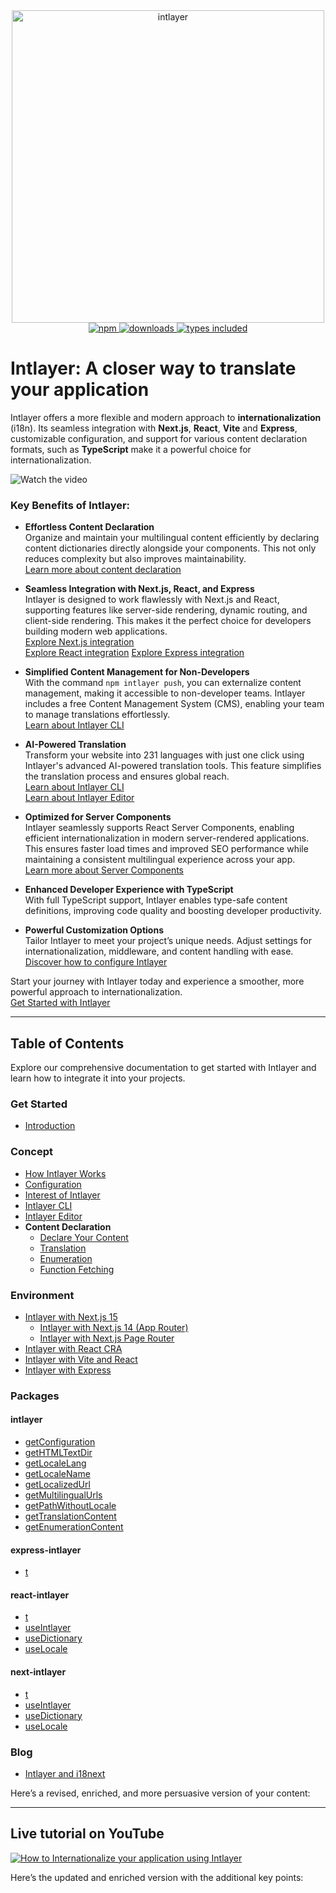 <div align="center">
  <a href="https://www.npmjs.com/package/intlayer">
    <img src="https://raw.githubusercontent.com/aymericzip/intlayer/572ae9c9acafb74307b81530c1931a8e98990aef/docs/assets/logo.png" width="500" alt="intlayer" />
  </a>
</div>

<div align="center">
  <a href="https://www.npmjs.com/package/intlayer">
    <img alt="npm" src="https://img.shields.io/npm/v/intlayer.svg?labelColor=49516F&color=8994BC" />
  </a>
  <a href="https://npmjs.org/package/intlayer">
    <img alt="downloads" src="https://badgen.net/npm/dm/intlayer?labelColor=49516F&color=8994BC" />
  </a>
  <a href="https://npmjs.org/package/intlayer">
    <img alt="types included" src="https://badgen.net/npm/types/intlayer?labelColor=49516F&color=8994BC" 
  />
  </a>
</div>

# Intlayer: A closer way to translate your application

Intlayer offers a more flexible and modern approach to **internationalization** (i18n). Its seamless integration with **Next.js**, **React**, **Vite** and **Express**, customizable configuration, and support for various content declaration formats, such as **TypeScript** make it a powerful choice for internationalization.

![Watch the video](https://github.com/aymericzip/intlayer/blob/main/docs/assets/demo_video.gif)

### Key Benefits of Intlayer:

- **Effortless Content Declaration**  
  Organize and maintain your multilingual content efficiently by declaring content dictionaries directly alongside your components. This not only reduces complexity but also improves maintainability.  
  [Learn more about content declaration](https://github.com/aymericzip/intlayer/blob/main/docs/en/content_declaration_declaration/get_started.md)

- **Seamless Integration with Next.js, React, and Express**  
  Intlayer is designed to work flawlessly with Next.js and React, supporting features like server-side rendering, dynamic routing, and client-side rendering. This makes it the perfect choice for developers building modern web applications.  
  [Explore Next.js integration](https://github.com/aymericzip/intlayer/blob/main/docs/en/intlayer_with_nextjs_15.md)  
  [Explore React integration](https://github.com/aymericzip/intlayer/blob/main/docs/en/intlayer_with_create_react_app.md)
  [Explore Express integration](https://github.com/aymericzip/intlayer/blob/main/docs/en/intlayer_with_express.md)

- **Simplified Content Management for Non-Developers**  
  With the command `npm intlayer push`, you can externalize content management, making it accessible to non-developer teams. Intlayer includes a free Content Management System (CMS), enabling your team to manage translations effortlessly.  
  [Learn about Intlayer CLI](https://github.com/aymericzip/intlayer/blob/main/docs/en/intlayer_cli.md)

- **AI-Powered Translation**  
  Transform your website into 231 languages with just one click using Intlayer's advanced AI-powered translation tools. This feature simplifies the translation process and ensures global reach.  
  [Learn about Intlayer CLI](https://github.com/aymericzip/intlayer/blob/main/docs/en/intlayer_cli.md)  
  [Learn about Intlayer Editor](https://github.com/aymericzip/intlayer/blob/main/docs/en/intlayer_editor.md)

- **Optimized for Server Components**  
  Intlayer seamlessly supports React Server Components, enabling efficient internationalization in modern server-rendered applications. This ensures faster load times and improved SEO performance while maintaining a consistent multilingual experience across your app.  
  [Learn more about Server Components](https://github.com/aymericzip/intlayer/blob/main/docs/en/intlayer_with_nextjs_15.md#step-7-utilize-content-in-your-code)

- **Enhanced Developer Experience with TypeScript**  
  With full TypeScript support, Intlayer enables type-safe content definitions, improving code quality and boosting developer productivity.

- **Powerful Customization Options**  
  Tailor Intlayer to meet your project’s unique needs. Adjust settings for internationalization, middleware, and content handling with ease.  
  [Discover how to configure Intlayer](https://github.com/aymericzip/intlayer/blob/main/docs/en/configuration.md)

Start your journey with Intlayer today and experience a smoother, more powerful approach to internationalization.  
[Get Started with Intlayer](https://github.com/aymericzip/intlayer/blob/main/docs/en/content_declaration_declaration/get_started.md)

---

## Table of Contents

Explore our comprehensive documentation to get started with Intlayer and learn how to integrate it into your projects.

### Get Started

- [Introduction](https://github.com/aymericzip/intlayer/blob/main/docs/en/introduction.md)

### Concept

- [How Intlayer Works](https://github.com/aymericzip/intlayer/blob/main/docs/en/how_works_intlayer.md)
- [Configuration](https://github.com/aymericzip/intlayer/blob/main/docs/en/configuration.md)
- [Interest of Intlayer](https://github.com/aymericzip/intlayer/blob/main/docs/en/interest_of_intlayer.md)
- [Intlayer CLI](https://github.com/aymericzip/intlayer/blob/main/docs/en/intlayer_cli.md)
- [Intlayer Editor](https://github.com/aymericzip/intlayer/blob/main/docs/en/intlayer_editor.md)
- **Content Declaration**
  - [Declare Your Content](https://github.com/aymericzip/intlayer/blob/main/docs/en/content_declaration/get_started.md)
  - [Translation](https://github.com/aymericzip/intlayer/blob/main/docs/en/content_declaration/translation.md)
  - [Enumeration](https://github.com/aymericzip/intlayer/blob/main/docs/en/content_declaration/enumeration.md)
  - [Function Fetching](https://github.com/aymericzip/intlayer/blob/main/docs/en/content_declaration/function_fetching.md)

### Environment

- [Intlayer with Next.js 15](https://github.com/aymericzip/intlayer/blob/main/docs/en/intlayer_with_nextjs_15.md)
  - [Intlayer with Next.js 14 (App Router)](https://github.com/aymericzip/intlayer/blob/main/docs/en/intlayer_with_nextjs_14.md)
  - [Intlayer with Next.js Page Router](https://github.com/aymericzip/intlayer/blob/main/docs/en/intlayer_with_nextjs_page_router.md)
- [Intlayer with React CRA](https://github.com/aymericzip/intlayer/blob/main/docs/en/intlayer_with_create_react_app.md)
- [Intlayer with Vite and React](https://github.com/aymericzip/intlayer/blob/main/docs/en/intlayer_with_vite+react.md)
- [Intlayer with Express](https://github.com/aymericzip/intlayer/blob/main/docs/en/intlayer_with_express.md)

### Packages

#### intlayer

- [getConfiguration](https://github.com/aymericzip/intlayer/blob/main/docs/en/packages/intlayer/getConfiguration.md)
- [getHTMLTextDir](https://github.com/aymericzip/intlayer/blob/main/docs/en/packages/intlayer/getHTMLTextDir.md)
- [getLocaleLang](https://github.com/aymericzip/intlayer/blob/main/docs/en/packages/intlayer/getLocaleLang.md)
- [getLocaleName](https://github.com/aymericzip/intlayer/blob/main/docs/en/packages/intlayer/getLocaleName.md)
- [getLocalizedUrl](https://github.com/aymericzip/intlayer/blob/main/docs/en/packages/intlayer/getLocalizedUrl.md)
- [getMultilingualUrls](https://github.com/aymericzip/intlayer/blob/main/docs/en/packages/intlayer/getMultilingualUrls.md)
- [getPathWithoutLocale](https://github.com/aymericzip/intlayer/blob/main/docs/en/packages/intlayer/getPathWithoutLocale.md)
- [getTranslationContent](https://github.com/aymericzip/intlayer/blob/main/docs/en/packages/intlayer/getTranslationContent.md)
- [getEnumerationContent](https://github.com/aymericzip/intlayer/blob/main/docs/en/packages/intlayer/getEnumerationContent.md)

#### express-intlayer

- [t](https://github.com/aymericzip/intlayer/blob/main/docs/en/packages/express-intlayer/t.md)

#### react-intlayer

- [t](https://github.com/aymericzip/intlayer/blob/main/docs/en/packages/react-intlayer/t.md)
- [useIntlayer](https://github.com/aymericzip/intlayer/blob/main/docs/en/packages/react-intlayer/useIntlayer.md)
- [useDictionary](https://github.com/aymericzip/intlayer/blob/main/docs/en/packages/react-intlayer/useDictionary.md)
- [useLocale](https://github.com/aymericzip/intlayer/blob/main/docs/en/packages/react-intlayer/useLocale.md)

#### next-intlayer

- [t](https://github.com/aymericzip/intlayer/blob/main/docs/en/packages/next-intlayer/t.md)
- [useIntlayer](https://github.com/aymericzip/intlayer/blob/main/docs/en/packages/next-intlayer/useIntlayer.md)
- [useDictionary](https://github.com/aymericzip/intlayer/blob/main/docs/en/packages/next-intlayer/useDictionary.md)
- [useLocale](https://github.com/aymericzip/intlayer/blob/main/docs/en/packages/next-intlayer/useLocale.md)

### Blog

- [Intlayer and i18next](https://github.com/aymericzip/intlayer/blob/main/docs/en/intlayer_with_i18next.md)

Here’s a revised, enriched, and more persuasive version of your content:

---

## Live tutorial on YouTube

[![How to Internationalize your application using Intlayer](https://i.ytimg.com/vi/W2G7KxuSD4c/hqdefault.jpg?sqp=-oaymwEcCNACELwBSFXyq4qpAw4IARUAAIhCGAFwAcABBg==&rs=AOn4CLDtyJ4uYotEjl12nZ_gZKZ_kjEgOQ)](https://youtu.be/W2G7KxuSD4c?si=GyU_KpVhr61razRw)

Here’s the updated and enriched version with the additional key points:
